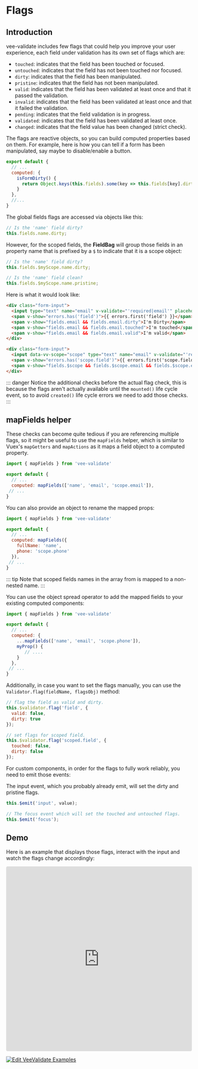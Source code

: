 # Flags

## Introduction

vee-validate includes few flags that could help you improve your user experience, each field under validation has its own set of flags which are:

- `touched`: indicates that the field has been touched or focused.
- `untouched`: indicates that the field has not been touched nor focused.
- `dirty`: indicates that the field has been manipulated.
- `pristine`: indicates that the field has not been manipulated.
- `valid`: indicates that the field has been validated at least once and that it passed the validation.
- `invalid`: indicates that the field has been validated at least once and that it failed the validation.
- `pending`: indicates that the field validation is in progress.
- `validated`: indicates that the field has been validated at least once.
- `changed`: indicates that the field value has been changed (strict check).

The flags are reactive objects, so you can build computed properties based on them. For example, here is how you can tell if a form has been manipulated, say maybe to disable/enable a button.

```js
export default {
  // ...
  computed: {
    isFormDirty() {
      return Object.keys(this.fields).some(key => this.fields[key].dirty);
    }
  },
  //...
}
```

The global fields flags are accessed via objects like this:

```js
// Is the 'name' field dirty?
this.fields.name.dirty;
```

However, for the scoped fields, the **FieldBag** will group those fields in an property name that is prefixed by a `$` to indicate that it is a scope object:

```js
// Is the 'name' field dirty?
this.fields.$myScope.name.dirty;

// Is the 'name' field clean?
this.fields.$myScope.name.pristine;
```

Here is what it would look like:

```html
<div class="form-input">
  <input type="text" name="email" v-validate="'required|email'" placeholder="Email">
  <span v-show="errors.has('field')">{{ errors.first('field') }}</span>
  <span v-show="fields.email && fields.email.dirty">I'm Dirty</span>
  <span v-show="fields.email && fields.email.touched">I'm touched</span>
  <span v-show="fields.email && fields.email.valid">I'm valid</span>
</div>
```

```html
<div class="form-input">
  <input data-vv-scope="scope" type="text" name="email" v-validate="'required|email'" placeholder="Email">
  <span v-show="errors.has('scope.field')">{{ errors.first('scope.field') }}</span>
  <span v-show="fields.$scope && fields.$scope.email && fields.$scope.email.dirty">I'm Dirty</span>
</div>
```

::: danger
  Notice the additional checks before the actual flag check, this is because the flags aren't actually available until the `mounted()` life cycle event, so to avoid `created()` life cycle errors we need to add those checks.
:::

## mapFields helper

These checks can become quite tedious if you are referencing multiple flags, so it might be useful to use the `mapFields` helper, which is similar to Vuex's `mapGetters` and `mapActions` as it maps a field object to a computed property.

```js
import { mapFields } from 'vee-validate'

export default {
  // ...
  computed: mapFields(['name', 'email', 'scope.email']),
 // ...
}
```

You can also provide an object to rename the mapped props:

```js
import { mapFields } from 'vee-validate'

export default {
  // ...
  computed: mapFields({
    fullName: 'name',
    phone: 'scope.phone'
  }),
 // ...
}
```

::: tip
  Note that scoped fields names in the array from is mapped to a non-nested name.
:::

You can use the object spread operator to add the mapped fields to your existing computed components:

```js
import { mapFields } from 'vee-validate'

export default {
  // ...
  computed: {
    ...mapFields(['name', 'email', 'scope.phone']),
    myProp() {
       // ....
    }
  },
 // ...
}
```

Additionally, in case you want to set the flags manually, you can use the `Validator.flag(fieldName, flagsObj)` method:

```js
// flag the field as valid and dirty.
this.$validator.flag('field', {
  valid: false,
  dirty: true
});

// set flags for scoped field.
this.$validator.flag('scoped.field', {
  touched: false,
  dirty: false
});
```

For custom components, in order for the flags to fully work reliably, you need to emit those events:

The input event, which you probably already emit, will set the dirty and pristine flags.

```js
this.$emit('input', value);

// The focus event which will set the touched and untouched flags.
this.$emit('focus');
```

## Demo

Here is an example that displays those flags, interact with the input and watch the flags change accordingly:

<iframe src="https://codesandbox.io/embed/y3504yr0l1?initialpath=%2Fflags&module=%2Fsrc%2Fcomponents%2FFlags.vue&view=preview" style="width:100%; height:500px; border:0; border-radius: 4px; overflow:hidden;" sandbox="allow-modals allow-forms allow-popups allow-scripts allow-same-origin"></iframe>

[![Edit VeeValidate Examples](https://codesandbox.io/static/img/play-codesandbox.svg)](https://codesandbox.io/s/y3504yr0l1?initialpath=%2Fflags&module=%2Fsrc%2Fcomponents%2FFlags.vue)